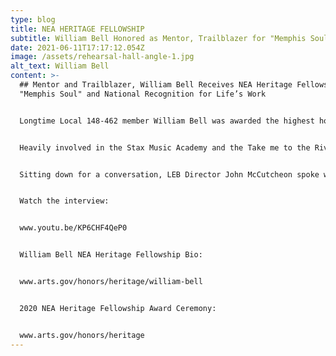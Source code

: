 ```yaml
---
type: blog
title: NEA HERITAGE FELLOWSHIP
subtitle: William Bell Honored as Mentor, Trailblazer for "Memphis Soul"
date: 2021-06-11T17:17:12.054Z
image: /assets/rehearsal-hall-angle-1.jpg
alt_text: William Bell
content: >-
  ## Mentor and Trailblazer, William Bell Receives NEA Heritage Fellowship for
  "Memphis Soul" and National Recognition for Life’s Work


  Longtime Local 148-462 member William Bell was awarded the highest honor our government can bestow upon an artist the recipient of a 2020 National Endowment for the Arts Heritage Fellowship. As an early artist with Stax Records in Memphis, Tennessee, Bell was a game-changing contributor to what is now known as the “Memphis Sound”. Moving to Atlanta in the late ‘70s and a member of the Local since the mid-’80s, Bell continued to top the charts and hone his craft.


  Heavily involved in the Stax Music Academy and the Take me to the River Foundation, Bell has dedicated his spot in the limelight to passing on the legacy of Southern soul music to the next generation of young, aspirational artist.


  Sitting down for a conversation, LEB Director John McCutcheon spoke with Bell about this honor and the importance of passing on the art of storytelling through his music.


  Watch the interview:


  www.youtu.be/KP6CHF4QeP0


  William Bell NEA Heritage Fellowship Bio:


  www.arts.gov/honors/heritage/william-bell


  2020 NEA Heritage Fellowship Award Ceremony:


  www.arts.gov/honors/heritage
---
```

